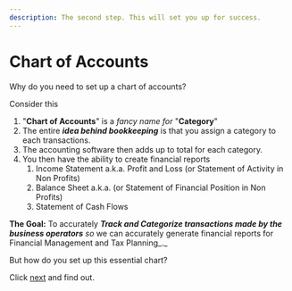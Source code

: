 ```yaml
---
description: The second step. This will set you up for success.
---
```


# Chart of Accounts

Why do you need to set up a chart of accounts?&#x20;

Consider this

1. "**Chart of Accounts**" is a _fancy name for_ "**Category**"
2. The entire _**idea behind bookkeeping**_ is that you assign a category to each transactions.
3. The accounting software then adds up to total for each category.
4. You then have the ability to create financial reports
   1. Income Statement a.k.a. Profit and Loss (or Statement of Activity in Non Profits)
   2. Balance Sheet a.k.a. (or Statement of Financial Position in Non Profits)
   3. Statement of Cash Flows

**The Goal:** To accurately _**Track and Categorize transactions made by the business operators** so_ we can accurately generate financial reports for Financial Management and Tax Planning_._

But how do you set up this essential chart?&#x20;

Click [next](introduction.md) and find out.
